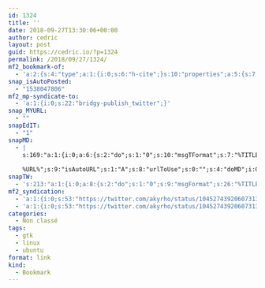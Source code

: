 ```yaml
---
id: 1324
title: ''
date: 2018-09-27T13:30:06+00:00
author: cedric
layout: post
guid: https://cedric.io/?p=1324
permalink: /2018/09/27/1324/
mf2_bookmark-of:
  - 'a:2:{s:4:"type";a:1:{i:0;s:6:"h-cite";}s:10:"properties";a:5:{s:7:"summary";a:1:{i:0;s:92:"An adaptive Gtk+ theme based on Material Design Guidelines - adapta-project/adapta-gtk-theme";}s:4:"name";a:1:{i:0;s:59:" An adaptive Gtk+ theme based on Material Design Guidelines";}s:3:"url";a:1:{i:0;s:50:"https://github.com/adapta-project/adapta-gtk-theme";}s:11:"publication";a:1:{i:0;s:6:"GitHub";}s:8:"featured";a:1:{i:0;s:63:"https://avatars2.githubusercontent.com/u/22784617?s=400&amp;v=4";}}}'
snap_isAutoPosted:
  - "1538047806"
mf2_mp-syndicate-to:
  - 'a:1:{i:0;s:22:"bridgy-publish_twitter";}'
snap_MYURL:
  - ""
snapEdIT:
  - "1"
snapMD:
  - |
    s:169:"a:1:{i:0;a:6:{s:2:"do";s:1:"0";s:10:"msgTFormat";s:7:"%TITLE%";s:9:"msgFormat";s:19:"%FULLTEXT%
    
    %URL%";s:9:"isAutoURL";s:1:"A";s:8:"urlToUse";s:0:"";s:4:"doMD";i:0;}}";
snapTW:
  - 's:213:"a:1:{i:0;a:8:{s:2:"do";s:1:"0";s:9:"msgFormat";s:26:"%TITLE%. %EXCERPT% - %URL%";s:8:"attchImg";s:1:"1";s:9:"isAutoImg";s:1:"A";s:8:"imgToUse";s:0:"";s:9:"isAutoURL";s:1:"A";s:8:"urlToUse";s:0:"";s:4:"doTW";i:0;}}";'
mf2_syndication:
  - 'a:1:{i:0;s:53:"https://twitter.com/akyrho/status/1045274392060731393";}'
  - 'a:1:{i:0;s:53:"https://twitter.com/akyrho/status/1045274392060731393";}'
categories:
  - Non classé
tags:
  - gtk
  - linux
  - ubuntu
format: link
kind:
  - Bookmark
---
```

